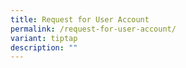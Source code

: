 ```yaml
---
title: Request for User Account
permalink: /request-for-user-account/
variant: tiptap
description: ""
---
```

<p></p>
